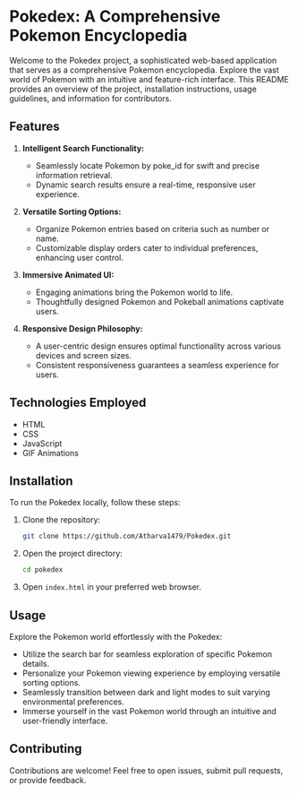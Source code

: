 # Pokedex: A Comprehensive Pokemon Encyclopedia

Welcome to the Pokedex project, a sophisticated web-based application that serves as a comprehensive Pokemon encyclopedia. Explore the vast world of Pokemon with an intuitive and feature-rich interface. This README provides an overview of the project, installation instructions, usage guidelines, and information for contributors.

## Features

1. **Intelligent Search Functionality:**
   - Seamlessly locate Pokemon by poke_id for swift and precise information retrieval.
   - Dynamic search results ensure a real-time, responsive user experience.

2. **Versatile Sorting Options:**
   - Organize Pokemon entries based on criteria such as number or name.
   - Customizable display orders cater to individual preferences, enhancing user control.

3. **Immersive Animated UI:**
   - Engaging animations bring the Pokemon world to life.
   - Thoughtfully designed Pokemon and Pokeball animations captivate users.

4. **Responsive Design Philosophy:**
   - A user-centric design ensures optimal functionality across various devices and screen sizes.
   - Consistent responsiveness guarantees a seamless experience for users.

## Technologies Employed

- HTML
- CSS
- JavaScript
- GIF Animations

## Installation

To run the Pokedex locally, follow these steps:

1. Clone the repository:

   ```bash
   git clone https://github.com/Atharva1479/Pokedex.git
   ```

2. Open the project directory:

   ```bash
   cd pokedex
   ```

3. Open `index.html` in your preferred web browser.

## Usage

Explore the Pokemon world effortlessly with the Pokedex:

- Utilize the search bar for seamless exploration of specific Pokemon details.
- Personalize your Pokemon viewing experience by employing versatile sorting options.
- Seamlessly transition between dark and light modes to suit varying environmental preferences.
- Immerse yourself in the vast Pokemon world through an intuitive and user-friendly interface.

## Contributing

Contributions are welcome! Feel free to open issues, submit pull requests, or provide feedback.
